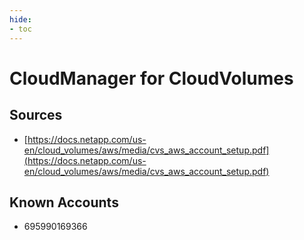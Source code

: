 ```yaml
---
hide:
- toc
---
```


# CloudManager for CloudVolumes

## Sources

*   [https://docs.netapp.com/us-en/cloud_volumes/aws/media/cvs_aws_account_setup.pdf](https://docs.netapp.com/us-en/cloud_volumes/aws/media/cvs_aws_account_setup.pdf)

## Known Accounts

*   695990169366